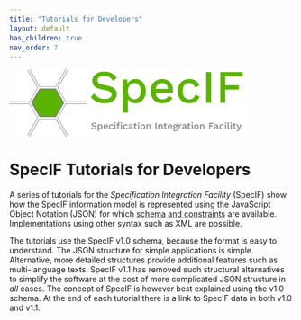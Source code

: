 ```yaml
---
title: "Tutorials for Developers"
layout: default
has_children: true
nav_order: 7
---
```


![SpecIF logo](../assets/logos/SpecIF-Logo-120.png)

# SpecIF Tutorials for Developers

A series of tutorials for the *Specification Integration Facility* (SpecIF) show how the SpecIF information model is represented using the JavaScript Object Notation (JSON) for which <a href="https://github.com/GfSE/SpecIF-Schema" target="_blank">schema and constraints</a> are available. Implementations using other syntax such as XML are possible.

The tutorials use the SpecIF v1.0 schema, because the format is easy to understand. The JSON structure for simple applications is simple. Alternative, more detailed structures provide additional features such as multi-language texts. SpecIF v1.1 has removed such structural alternatives to simplify the software at the cost of more complicated JSON structure in _all_ cases. The concept of SpecIF is however best explained using the v1.0 schema. At the end of each tutorial there is a link to SpecIF data in both v1.0 and v1.1.

<!-- 1. [Hello World](./v1.0/01_Hello-World.md)
1. [Related Terms](./v1.0/02_Related-Terms.md)
1. [Requirement with Properties](./v1.0/03_Requirement-with-Properties.md)
1. [Requirement with Image](./v1.0/04_Requirement-with-Image.md)
1. [Requirement with Enumerated Property](./v1.0/05_Requirement-with-Enumerated-Property.md)
1. [Very Simple Model (FMC)](./v1.0/06_Very-Simple-Model-FMC.md)
1. [Requirement with Multiple Languages](./v1.0/07_Requirement-with-Multiple-Languages.md)
1. [Requirement with Vocabulary-Term](./v1.0/08_Requirement-with-Vocabulary-Term.md)
1. [Very Simple Model with Requirements](./v1.0/09_Very-Simple-Model-FMC-with-Requirements.md)
1. [Very Simple Model using ReqIF](./v1.0/10_Very-Simple-Model-using-ReqIF.md)
1. [Requirement List (Excel)]() *(in preparation)*
1. [Multiple revisions]() *(in preparation)*
1. [Class Inheritance]() *(in preparation)*
1. [SpecIF class vs. dcterms:type]() *(in preparation)*
1. [Very Simple Model (BPMN)]() *(in preparation)*
1. [Very Simple Model (SysML)]() *(in preparation)* -->

